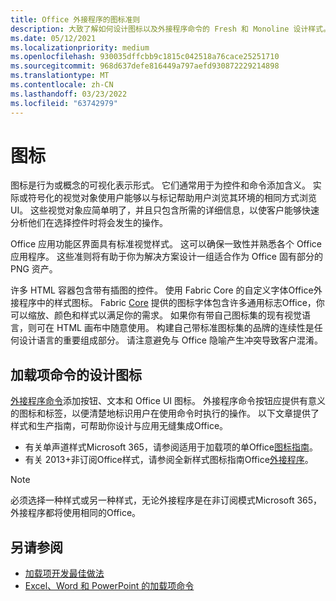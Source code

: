 ```yaml
---
title: Office 外接程序的图标准则
description: 大致了解如何设计图标以及外接程序命令的 Fresh 和 Monoline 设计样式。
ms.date: 05/12/2021
ms.localizationpriority: medium
ms.openlocfilehash: 930035dffcbb9c1815c042518a76cace25251710
ms.sourcegitcommit: 968d637defe816449a797aefd930872229214898
ms.translationtype: MT
ms.contentlocale: zh-CN
ms.lasthandoff: 03/23/2022
ms.locfileid: "63742979"
---
```

# <a name="icons"></a>图标

图标是行为或概念的可视化表示形式。 它们通常用于为控件和命令添加含义。 实际或符号化的视觉对象使用户能够以与标记帮助用户浏览其环境的相同方式浏览 UI。 这些视觉对象应简单明了，并且只包含所需的详细信息，以使客户能够快速分析他们在选择控件时将会发生的操作。

Office 应用功能区界面具有标准视觉样式。 这可以确保一致性并熟悉各个 Office 应用程序。 这些准则将有助于你为解决方案设计一组适合作为 Office 固有部分的 PNG 资产。

许多 HTML 容器包含带有插图的控件。 使用 Fabric Core 的自定义字体Office外接程序中的样式图标。 Fabric [Core](fabric-core.md) 提供的图标字体包含许多通用标志Office，你可以缩放、颜色和样式以满足你的需求。 如果你有带自己图标集的现有视觉语言，则可在 HTML 画布中随意使用。 构建自己带标准图标集的品牌的连续性是任何设计语言的重要组成部分。 请注意避免与 Office 隐喻产生冲突导致客户混淆。

## <a name="design-icons-for-add-in-commands"></a>加载项命令的设计图标

[外接程序命令](add-in-commands.md)添加按钮、文本和 Office UI 图标。 外接程序命令按钮应提供有意义的图标和标签，以便清楚地标识用户在使用命令时执行的操作。 以下文章提供了样式和生产指南，可帮助你设计与应用无缝集成Office。

- 有关单声道样式Microsoft 365，请参阅适用于加载项的单Office[图标指南](add-in-icons-monoline.md)。
- 有关 2013+非订阅Office样式，请参阅全新样式图标指南Office[外接程序](add-in-icons-fresh.md)。

> [!NOTE]
> 必须选择一种样式或另一种样式，无论外接程序是在非订阅模式Microsoft 365，外接程序都将使用相同的Office。

## <a name="see-also"></a>另请参阅

- [加载项开发最佳做法](../concepts/add-in-development-best-practices.md)
- [Excel、Word 和 PowerPoint 的加载项命令](../design/add-in-commands.md)
